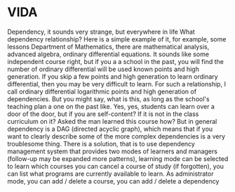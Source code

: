 # VIDA
Dependency, it sounds very strange, but everywhere in life
What dependency relationship? Here is a simple example of it, for example, some lessons Department of Mathematics, there are mathematical analysis, advanced algebra, ordinary differential equations. It sounds like some independent course right, but if you a a school in the past, you will find the number of ordinary differential will be used known points and high generation. If you skip a few points and high generation to learn ordinary differential, then you may be very difficult to learn. For such a relationship, I call ordinary differential logarithmic points and high generation of dependencies. But you might say, what is this, as long as the school's teaching plan a one on the past like. Yes, yes, students can learn over a door of the door, but if you are self-content? If it is not in the class curriculum on it?
Asked the man learned this course how? But in general dependency is a DAG (directed acyclic graph), which means that if you want to clearly describe some of the more complex dependencies is a very troublesome thing.
There is a solution, that is to use dependency management system that provides two modes of learners and managers (follow-up may be expanded more patterns), learning mode can be selected to learn which courses you can cancel a course of study (if forgotten), you can list what programs are currently available to learn. As administrator mode, you can add / delete a course, you can add / delete a dependency

